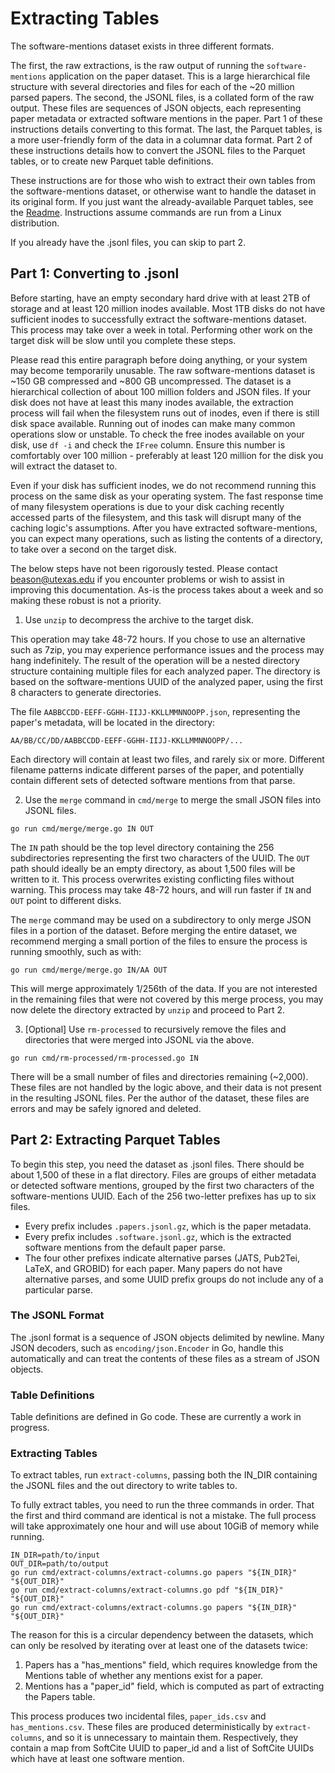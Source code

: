 # Extracting Tables

The software-mentions dataset exists in three different formats.

The first, the raw extractions, is the raw output of running the `software-mentions` application on the paper dataset.
This is a large hierarchical file structure with several directories and files for each of the ~20 million parsed papers.
The second, the JSONL files, is a collated form of the raw output.
These files are sequences of JSON objects, each representing paper metadata or extracted software mentions in the paper.
Part 1 of these instructions details converting to this format.
The last, the Parquet tables, is a more user-friendly form of the data in a columnar data format.
Part 2 of these instructions details how to convert the JSONL files to the Parquet tables, or to create new Parquet table definitions.

These instructions are for those who wish to extract their own tables from the software-mentions dataset, or otherwise want to handle the dataset in its  original form.
If you just want the already-available Parquet tables, see the [Readme](README.md).
Instructions assume commands are run from a Linux distribution.

If you already have the .jsonl files, you can skip to part 2.

## Part 1: Converting to .jsonl

Before starting, have an empty secondary hard drive with at least 2TB of storage and at least 120 million inodes available.
Most 1TB disks do not have sufficient inodes to successfully extract the software-mentions dataset.
This process may take over a week in total.
Performing other work on the target disk will be slow until you complete these steps.

Please read this entire paragraph before doing anything, or your system may become temporarily unusable. The raw software-mentions dataset is ~150 GB compressed and ~800 GB uncompressed.
The dataset is a hierarchical collection of about 100 million folders and JSON files.
If your disk does not have at least this many inodes available, the extraction process will fail when the filesystem runs out of inodes, even if there is still disk space available.
Running out of inodes can make many common operations slow or unstable.
To check the free inodes available on your disk, use `df -i` and check the `IFree` column.
Ensure this number is comfortably over 100  million - preferably at least 120 million for the disk you will extract the dataset to.

Even if your disk has sufficient inodes, we do not recommend running this process on the same disk as your operating system.
The fast response time of many filesystem operations is due to your disk caching recently accessed parts of the filesystem, and this task will disrupt many of the caching logic's assumptions.
After you have extracted software-mentions, you can expect many operations, such as listing the contents of a directory, to take over a second on the target disk.

The below steps have not been rigorously tested.
Please contact beason@utexas.edu if you encounter problems or wish to assist in improving this documentation.
As-is the process takes about a week and so making these robust is not a priority.

1. Use `unzip` to decompress the archive to the target disk.

This operation may take 48-72 hours.
If you chose to use an alternative such as 7zip, you may experience performance issues and the process may hang indefinitely.
The result of the operation will be a nested directory structure containing multiple files for each analyzed paper.
The directory is based on the software-mentions UUID of the analyzed paper, using the first 8 characters to generate directories.

The file `AABBCCDD-EEFF-GGHH-IIJJ-KKLLMMNNOOPP.json`, representing the paper's metadata, will be located in the directory:

    AA/BB/CC/DD/AABBCCDD-EEFF-GGHH-IIJJ-KKLLMMNNOOPP/...

Each directory will contain at least two files, and rarely six or more.
Different filename patterns indicate different parses of the paper, and potentially contain different sets of detected software mentions from that parse.

2. Use the `merge` command in `cmd/merge` to merge the small JSON files into JSONL files.

```shell
go run cmd/merge/merge.go IN OUT
```

The `IN` path should be the top level directory containing the 256 subdirectories representing the first two characters of the UUID.
The `OUT` path should ideally be an empty directory, as about 1,500 files will be written to it.
This process overwrites existing conflicting files without warning.
This process may take 48-72 hours, and will run faster if `IN` and `OUT` point to different disks.

The `merge` command may be used on a subdirectory to only merge JSON files in a portion of the dataset.
Before merging the entire dataset, we recommend merging a small portion of the files to ensure the process is running smoothly, such as with:

```shell
go run cmd/merge/merge.go IN/AA OUT
```

This will merge approximately 1/256th of the data.
If you are not interested in the remaining files that were not covered by this merge process, you may now delete the directory
extracted by `unzip` and proceed to Part 2.

3. \[Optional\] Use `rm-processed` to recursively remove the files and directories that were merged into JSONL via the above.

```shell
go run cmd/rm-processed/rm-processed.go IN
```

There will be a small number of files and directories remaining (~2,000).
These files are not handled by the logic above, and their data is not present in the resulting JSONL files.
Per the author of the dataset, these files are errors and may be safely ignored and deleted.

## Part 2: Extracting Parquet Tables

To begin this step, you need the dataset as .jsonl files.
There should be about 1,500 of these in a flat directory.
Files are groups of either metadata or detected software mentions, grouped by the first two characters of the software-mentions UUID.
Each of the 256 two-letter prefixes has up to six files.

- Every prefix includes `.papers.jsonl.gz`, which is the paper metadata.
- Every prefix includes `.software.jsonl.gz`, which is the extracted software mentions from the default paper parse.
- The four other prefixes indicate alternative parses (JATS, Pub2Tei, LaTeX, and GROBID) for each paper.
  Many papers do not have alternative parses, and some UUID prefix groups do not include any of a particular parse.

### The JSONL Format

The .jsonl format is a sequence of JSON objects delimited by newline.
Many JSON decoders, such as `encoding/json.Encoder` in Go, handle this automatically and can treat the contents of these files as a stream of JSON objects.

### Table Definitions

Table definitions are defined in Go code.
These are currently a work in progress.

### Extracting Tables

To extract tables, run `extract-columns`, passing both the IN_DIR containing the JSONL files and the out directory to write tables to.

To fully extract tables, you need to run the three commands in order. That the first and third command are identical is not a mistake. The full process will take approximately one hour and will use about 10GiB of memory while running.

```shell
IN_DIR=path/to/input
OUT_DIR=path/to/output
go run cmd/extract-columns/extract-columns.go papers "${IN_DIR}" "${OUT_DIR}"
go run cmd/extract-columns/extract-columns.go pdf "${IN_DIR}" "${OUT_DIR}"
go run cmd/extract-columns/extract-columns.go papers "${IN_DIR}" "${OUT_DIR}"
```

The reason for this is a circular dependency between the datasets, which can only be resolved by iterating over at least one of the datasets twice:
1. Papers has a "has_mentions" field, which requires knowledge from the Mentions table of whether any mentions exist for a paper.
2. Mentions has a "paper_id" field, which is computed as part of extracting the Papers table.

This process produces two incidental files, `paper_ids.csv` and `has_mentions.csv`.
These files are produced deterministically by `extract-columns`, and so it is unnecessary to maintain them.
Respectively, they contain a map from SoftCite UUID to paper_id and a list of SoftCite UUIDs which have at least one software mention.
